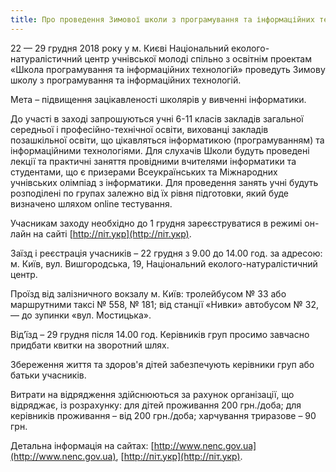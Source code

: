 ```yaml
---
title: Про проведення Зимової школи з програмування та інформаційних технологій
---
```


22 — 29 грудня 2018 року у м. Києві Національний еколого-натуралістичний центр учнівської молоді спільно з освітнім проектам «Школа програмування та інформаційних технологій» проведуть Зимову школу з програмування та інформаційних технологій.

Мета – підвищення зацікавленості школярів у вивченні інформатики.

До участі в заході запрошуються учні 6-11 класів закладів загальної середньої і професійно-технічної освіти, вихованці закладів позашкільної освіти, що цікавляться інформатикою (програмуванням) та інформаційними технологіями. Для слухачів Школи будуть проведені лекції та практичні заняття провідними вчителями інформатики та студентами, що є призерами Всеукраїнських та Міжнародних учнівських олімпіад з інформатики. Для проведення занять учні будуть розподілені по групах залежно від їх рівня підготовки, який буде визначено шляхом online тестування.

Учасникам заходу необхідно до 1 грудня зареєструватися в режимі он-лайн на сайті [http://піт.укр](http://піт.укр).

Заїзд і реєстрація учасників – 22 грудня з 9.00 до 14.00 год. за адресою: м. Київ, вул. Вишгородська, 19, Національний еколого-натуралістичний центр.

Проїзд від залізничного вокзалу м. Київ: тролейбусом № 33 або маршрутними таксі № 558, № 181; від станції «Нивки» автобусом № 32, — до зупинки «вул. Мостицька».

Від’їзд – 29 грудня після 14.00 год. Керівників груп просимо завчасно придбати квитки на зворотний шлях.

Збереження життя та здоров'я дітей забезпечують керівники груп або батьки учасників.

Витрати на відрядження здійснюються за рахунок організації, що відряджає, із розрахунку: для дітей проживання 200 грн./доба; для керівників проживання – від 200 грн./доба; харчування триразове – 90 грн.

Детальна інформація на сайтах: [http://www.nenc.gov.ua](http://www.nenc.gov.ua), [http://піт.укр](http://піт.укр).
